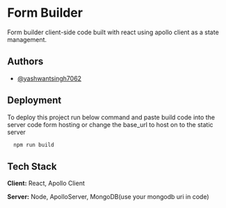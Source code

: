 
# Form Builder

Form builder client-side code built with react using apollo client as a state management.


## Authors

- [@yashwantsingh7062](https://github.com/YashwantSingh7062/)

  
## Deployment

To deploy this project run below command and paste build code into the server code form hosting or change the base_url to host on to the static server

```bash
  npm run build
```

  
## Tech Stack

**Client:** React, Apollo Client

**Server:** Node, ApolloServer, MongoDB(use your mongodb uri in code)



  